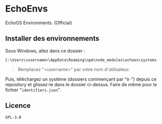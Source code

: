 # EchoEnvs

EchoOS Environments. (Official)

## Installer des environnements

Sous Windows, allez dans ce dossier :

```
C:\Users\<username>\AppData\Roaming\npm\node_modules\echoos\systems
```

> Remplacez "\<username\>" par votre nom d'utilisateur.

Puis, téléchargez un système (dossiers commençant par "`0-`") depuis ce repository et glissez-le dans le dossier ci-dessus. Faire de même pour le fichier "`identifiers.json`".

## Licence

```
GPL-3.0
```
